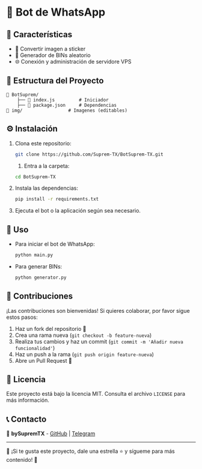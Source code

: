 # 🚀 Bot de WhatsApp


## 🚀 Características
- 🤖 Convertir imagen a sticker
- 🏦 Generador de BINs aleatorio
- 🌐 Conexión y administración de servidore VPS 

## 📂 Estructura del Proyecto
```
📁 BotSuprem/
    ├── 📜 index.js         # Iniciador
    ├── 📜 package.json     # Dependencias
📁 img/                 # Imagenes (editables)
```

## ⚙️ Instalación
1. Clona este repositorio:
   ```sh
   git clone https://github.com/Suprem-TX/BotSuprem-TX.git
   ```
   1. Entra a la carpeta:
   ```sh
   cd BotSuprem-TX
   ```
2. Instala las dependencias:
   ```sh
   pip install -r requirements.txt
   ```
3. Ejecuta el bot o la aplicación según sea necesario.

## 📜 Uso
- Para iniciar el bot de WhatsApp:
   ```sh
   python main.py
   ```
- Para generar BINs:
   ```sh
   python generator.py
   ```

## 🤝 Contribuciones
¡Las contribuciones son bienvenidas! Si quieres colaborar, por favor sigue estos pasos:
1. Haz un fork del repositorio 🍴
2. Crea una rama nueva (`git checkout -b feature-nueva`)
3. Realiza tus cambios y haz un commit (`git commit -m 'Añadir nueva funcionalidad'`)
4. Haz un push a la rama (`git push origin feature-nueva`)
5. Abre un Pull Request 🚀

## 📜 Licencia
Este proyecto está bajo la licencia MIT. Consulta el archivo `LICENSE` para más información.

## 📞 Contacto
📩 **bySupremTX** - [GitHub](https://github.com/bySupremTX) | [Telegram](https://t.me/bySupremTX)

---
💖 ¡Si te gusta este proyecto, dale una estrella ⭐ y sígueme para más contenido! 🚀

